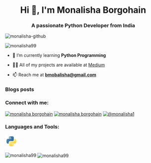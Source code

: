 <h1 align="center">Hi 👋, I'm Monalisha Borgohain</h1>
<h3 align="center">A passionate Python Developer from India</h3>
<img width="1440" height="720" alt="monalisha-github" src="https://github.com/user-attachments/assets/e8fffbeb-eabe-4b46-adec-4a8446c2f76a" />



<p align="left"> <img src="https://komarev.com/ghpvc/?username=monalisha99&label=Profile%20views&color=0e75b6&style=flat" alt="monalisha99" /> </p>

- 🌱 I’m currently learning **Python Programming**

- 👨‍💻 All of my projects are available at [Medium](https://medium.com/)

- 📫 Reach me at **bmobalisha@gmail.com**

### Blogs posts
<!-- BLOG-POST-LIST:START -->
<!-- BLOG-POST-LIST:END -->

<h3 align="left">Connect with me:</h3>
<p align="left">
<a href="https://linkedin.com/in/monalisha borgohain" target="blank"><img align="center" src="https://raw.githubusercontent.com/rahuldkjain/github-profile-readme-generator/master/src/images/icons/Social/linked-in-alt.svg" alt="monalisha borgohain" height="30" width="40" /></a>
<a href="https://fb.com/monalisha borgohain" target="blank"><img align="center" src="https://raw.githubusercontent.com/rahuldkjain/github-profile-readme-generator/master/src/images/icons/Social/facebook.svg" alt="monalisha borgohain" height="30" width="40" /></a>
<a href="https://medium.com/@monalisha1" target="blank"><img align="center" src="https://raw.githubusercontent.com/rahuldkjain/github-profile-readme-generator/master/src/images/icons/Social/medium.svg" alt="@monalisha1" height="30" width="40" /></a>
</p>

<h3 align="left">Languages and Tools:</h3>
<p align="left"> <a href="https://www.python.org" target="_blank" rel="noreferrer"> <img src="https://raw.githubusercontent.com/devicons/devicon/master/icons/python/python-original.svg" alt="python" width="40" height="40"/> </a> </p>

<p><img align="left" src="https://github-readme-stats.vercel.app/api/top-langs?username=monalisha99&show_icons=true&locale=en&layout=compact" alt="monalisha99" /></p>

<p>&nbsp;<img align="center" src="https://github-readme-stats.vercel.app/api?username=monalisha99&show_icons=true&locale=en" alt="monalisha99" /></p>
